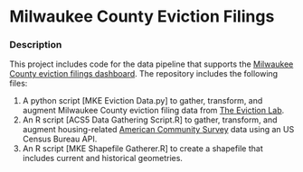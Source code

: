 # Milwaukee County Eviction Filings
### Description
This project includes code for the data pipeline that supports the [Milwaukee County eviction filings dashboard](https://public.tableau.com/views/MKERentBurdenandEvictions/Evictions).  The repository includes the following files:
1.  A python script [MKE Eviction Data.py] to gather, transform, and augment Milwaukee County eviction filing data from [The Eviction Lab](https://evictionlab.org). 
2.  An R script [ACS5 Data Gathering Script.R] to gather, transform, and augment housing-related [American Community Survey](https://www.census.gov/programs-surveys/acs/data.html) data using an US Census Bureau API. 
3.  An R script [MKE Shapefile Gatherer.R] to create a shapefile that includes current and historical geometries. 





